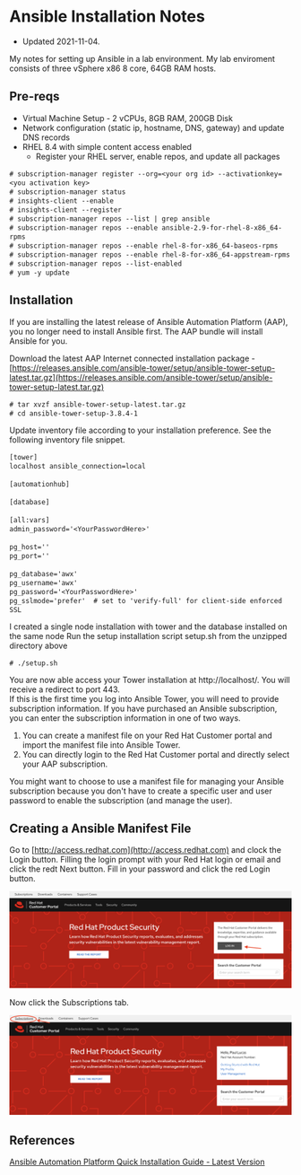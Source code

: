 # Ansible Installation Notes
- Updated 2021-11-04. 

My notes for setting up Ansible in a lab environment.  My lab enviroment consists of three vSphere x86 8 core, 64GB RAM hosts.

## Pre-reqs
- Virtual Machine Setup - 2 vCPUs, 8GB RAM, 200GB Disk
- Network configuration (static ip, hostname, DNS, gateway) and update DNS records
- RHEL 8.4 with simple content access enabled
  - Register your RHEL server, enable repos, and update all packages
 ```
 # subscription-manager register --org=<your org id> --activationkey=<you activation key>
 # subscription-manager status
 # insights-client --enable
 # insights-client --register
 # subscription-manager repos --list | grep ansible
 # subscription-manager repos --enable ansible-2.9-for-rhel-8-x86_64-rpms
 # subscription-manager repos --enable rhel-8-for-x86_64-baseos-rpms
 # subscription-manager repos --enable rhel-8-for-x86_64-appstream-rpms
 # subscription-manager repos --list-enabled
 # yum -y update 
```

## Installation
If you are installing the latest release of Ansible Automation Platform (AAP), you no longer need to install Ansible first.  The AAP bundle will install Ansible for you. 

Download the latest AAP Internet connected installation package - [https://releases.ansible.com/ansible-tower/setup/ansible-tower-setup-latest.tar.gz](https://releases.ansible.com/ansible-tower/setup/ansible-tower-setup-latest.tar.gz)

```
# tar xvzf ansible-tower-setup-latest.tar.gz
# cd ansible-tower-setup-3.8.4-1
```
Update inventory file according to your installation preference. See the following inventory file snippet.
```
[tower]
localhost ansible_connection=local

[automationhub]

[database]

[all:vars]
admin_password='<YourPasswordHere>'

pg_host=''
pg_port=''

pg_database='awx'
pg_username='awx'
pg_password='<YourPasswordHere>'
pg_sslmode='prefer'  # set to 'verify-full' for client-side enforced SSL
```
I created a single node installation with tower and the database installed on the same node
Run the setup installation script setup.sh from the unzipped directory above

```
# ./setup.sh
```
      
You are now able access your Tower installation at http://localhost/.  You will receive a redirect to port 443.  
If this is the first time you log into Ansible Tower, you will need to provide subscription information.  If you have purchased an Ansible subscription, you can enter the subscription information in one of two ways.
1. You can create a manifest file on your Red Hat Customer portal and import the manifest file into Ansible Tower.
2. You can directly login to the Red Hat Customer portal and directly select your AAP subscription.

You might want to choose to use a manifest file for managing your Ansible subscription because you don't have to create a specific user and user password to enable the subscription (and manage the user).

## Creating a Ansible Manifest File

Go to [http://access.redhat.com](http://access.redhat.com) and clock the Login button.  Filling the login prompt with your Red Hat login or email and click the redt Next button.  Fill in your password and click the red Login button.

![Click Login button](/images/aap01.png)

Now click the Subscriptions tab.

![Click Subscriptions tab](/images/aap02.png)

## References
[Ansible Automation Platform Quick Installation Guide - Latest Version](https://docs.ansible.com/ansible-tower/latest/html/quickinstall/index.html)

 
